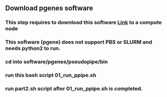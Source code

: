 ## Download pgenes software
### This step requires to download this software [Link](http://pseudogene.org/pseudopipe/) to a compute node
### This software (pgene) does not support PBS or SLURM and needs python2 to run.
### cd into software/pgenes/pseudopipe/bin
### run this bash script 01_run_ppipe.sh
### run part2.sh script after 01_run_ppipe.sh is completed.
